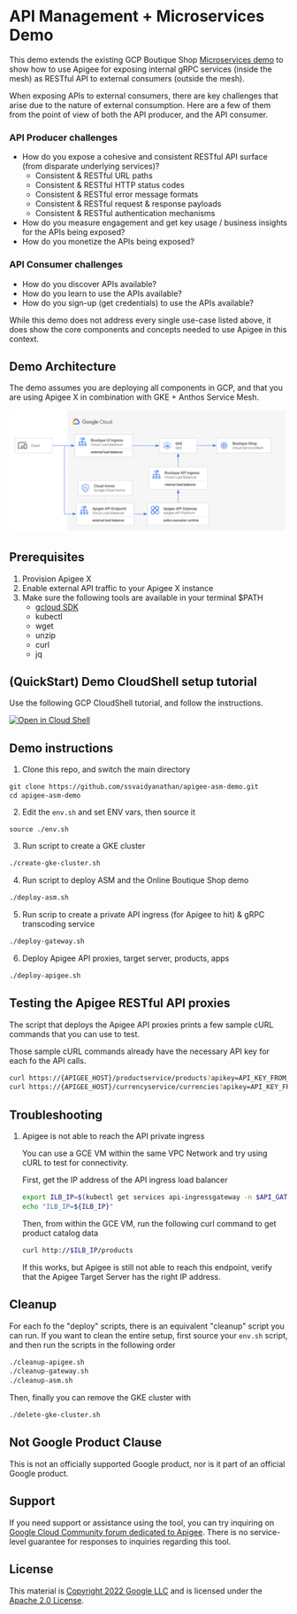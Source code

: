 # API Management + Microservices Demo

This demo extends the existing GCP Boutique Shop [Microservices demo](https://github.com/GoogleCloudPlatform/microservices-demo) to show
how to use Apigee for exposing internal gRPC services (inside the mesh) as RESTful API to external consumers (outside the mesh).

When exposing APIs to external consumers, there are key challenges that arise due to the nature of external consumption.
Here are a few of them from the point of view of both the API producer, and the API consumer.

### API Producer challenges
* How do you expose a cohesive and consistent RESTful API surface (from disparate underlying services)?
  * Consistent & RESTful URL paths
  * Consistent & RESTful HTTP status codes
  * Consistent & RESTful error message formats
  * Consistent & RESTful request & response payloads
  * Consistent & RESTful authentication mechanisms
* How do you measure engagement and get key usage / business insights for the APIs being exposed?
* How do you monetize the APIs being exposed?

### API Consumer challenges
* How do you discover APIs available?
* How do you learn to use the APIs available?
* How do you sign-up (get credentials) to use the APIs available?

While this demo does not address every single use-case listed above, it does show the core components and concepts needed to use Apigee in this context.

## Demo Architecture

The demo assumes you are deploying all components in GCP, and that you are using Apigee X in combination with GKE + Anthos Service Mesh.

<p align="center">
<img src="images/arch.png"  alt="Apigee & ASM Demo Architecture" />
</p>


## Prerequisites
1. Provision Apigee X
2. Enable external API traffic to your Apigee X instance
3. Make sure the following tools are available in your terminal $PATH
    * [gcloud SDK](https://cloud.google.com/sdk/docs/0install)
    * kubectl
    * wget
    * unzip
    * curl
    * jq

## (QuickStart) Demo CloudShell setup tutorial

Use the following GCP CloudShell tutorial, and follow the instructions.

[![Open in Cloud Shell](https://gstatic.com/cloudssh/images/open-btn.png)](https://ssh.cloud.google.com/cloudshell/open?cloudshell_git_repo=https://github.com/ssvaidyanathan/apigee-asm-demo&cloudshell_git_branch=main&cloudshell_workspace=.&cloudshell_tutorial=docs/cloudshell-tutorial.md)


## Demo instructions

1. Clone this repo, and switch the main directory

```
git clone https://github.com/ssvaidyanathan/apigee-asm-demo.git
cd apigee-asm-demo
```

2. Edit the `env.sh` and set ENV vars, then source it

```
source ./env.sh
```

3. Run script to create a GKE cluster
```bash
./create-gke-cluster.sh 
```

4. Run script to deploy ASM and the Online Boutique Shop demo

```bash
./deploy-asm.sh 
```

5. Run scrip to create a private API ingress (for Apigee to hit) & gRPC transcoding service

```bash
./deploy-gateway.sh 
```


6. Deploy Apigee API proxies, target server, products, apps
```bash
./deploy-apigee.sh 
```

## Testing the Apigee RESTful API proxies

The script that deploys the Apigee API proxies prints a few sample cURL commands that you can use to test.

Those sample cURL commands already have the necessary API key for each fo the API calls.

```bash
curl https://{APIGEE_HOST}/productservice/products?apikey=API_KEY_FROM_APIGEE_DEVELOPER_APP
curl https://{APIGEE_HOST}/currencyservice/currencies?apikey=API_KEY_FROM_APIGEE_DEVELOPER_APP
```

## Troubleshooting

1. Apigee is not able to reach the API private ingress

   You can use a GCE VM within the same VPC Network and try using cURL to test for connectivity.

   First, get the IP address of the API ingress load balancer

   ```bash
   export ILB_IP=$(kubectl get services api-ingressgateway -n $API_GATEWAY_NAMESPACE -o jsonpath='{.status.loadBalancer.ingress[0].ip}')
   echo "ILB_IP=${ILB_IP}"
   ```

   Then, from within the GCE VM, run the following curl command to get product catalog data

   ```bash
   curl http://$ILB_IP/products 
   ```

   If this works, but Apigee is still not able to reach this endpoint, verify that the Apigee Target Server has the right IP address.


## Cleanup

For each fo the "deploy" scripts, there is an equivalent "cleanup" script you can run.
If you want to clean the entire setup, first source your `env.sh` script, and then run the scripts in the following order

```bash
./cleanup-apigee.sh
./cleanup-gateway.sh
./cleanup-asm.sh
```

Then, finally you can remove the GKE cluster with

```bash
./delete-gke-cluster.sh
```

## Not Google Product Clause

This is not an officially supported Google product, nor is it part of an
official Google product.

## Support

If you need support or assistance using the tool, you can try inquiring on [Google Cloud Community
forum dedicated to Apigee](https://www.googlecloudcommunity.com/gc/Apigee/bd-p/cloud-apigee).  There is no service-level guarantee for
responses to inquiries regarding this tool.

## License

This material is [Copyright 2022 Google LLC](./NOTICE)
and is licensed under the [Apache 2.0 License](LICENSE).
